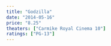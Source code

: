 ```yaml
---
title: "Godzilla"
date: "2014-05-16"
price: "8.25"
theaters: ["Carmike Royal Cinema 10"]
ratings: ["PG-13"]
---
```

